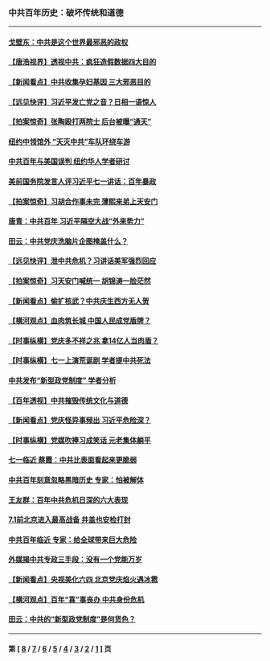 ### 中共百年历史：破坏传统和道德
---
#### [戈壁东：中共是这个世界最邪恶的政权](../../pages/nf1176114/n13085641.md?08140430) 
#### [【唐浩视界】透视中共：疯狂造假数据四大目的](../../pages/nf1176114/n13080590.md?08140430) 
#### [【新闻看点】中共收集孕妇基因 三大邪恶目的](../../pages/nf1176114/n13077182.md?08140430) 
#### [【远见快评】习近平发亡党之音？日相一语惊人](../../pages/nf1176114/n13074809.md?08140430) 
#### [【拍案惊奇】张陶殴打两院士 后台被曝“通天”](../../pages/nf1176114/n13070496.md?08140430) 
#### [纽约中领馆外 “天灭中共”车队环绕车游](../../pages/nf1176114/n13070693.md?08140430) 
#### [中共百年与美国误判 纽约华人学者研讨](../../pages/nf1176114/n13067969.md?08140430) 
#### [美前国务院发言人评习近平七一讲话：百年暴政](../../pages/nf1176114/n13066986.md?08140430) 
#### [【拍案惊奇】习胡合作事未完 薄熙来弟上天安门](../../pages/nf1176114/n13065867.md?08140430) 
#### [唐青：中共百年 习近平隔空大战“外来势力”](../../pages/nf1176114/n13065976.md?08140430) 
#### [田云：中共党庆洗脑片企图掩盖什么？](../../pages/nf1176114/n13064395.md?08140430) 
#### [【远见快评】泄中共危机？习讲话美军强烈回应](../../pages/nf1176114/n13064269.md?08140430) 
#### [【拍案惊奇】习天安门喊统一 胡锦涛一脸茫然](../../pages/nf1176114/n13063233.md?08140430) 
#### [【新闻看点】偷扩核武？中共庆生西方无人贺](../../pages/nf1176114/n13061263.md?08140430) 
#### [【横河观点】血肉筑长城 中国人民成党盾牌？](../../pages/nf1176114/n13061779.md?08140430) 
#### [【时事纵横】党庆多不祥之兆 拿14亿人当肉盾？](../../pages/nf1176114/n13061709.md?08140430) 
#### [【时事纵横】七一上演荒诞剧 学者提中共死法](../../pages/nf1176114/n13058990.md?08140430) 
#### [中共发布“新型政党制度” 学者分析](../../pages/nf1176114/n13056354.md?08140430) 
#### [【百年透视】中共摧毁传统文化与道德](../../pages/nf1176114/n13057253.md?08140430) 
#### [【新闻看点】党庆怪异事频出 习近平危险深？](../../pages/nf1176114/n13056781.md?08140430) 
#### [【时事纵横】党媒吹捧习成笑话 元老集体躺平](../../pages/nf1176114/n13056792.md?08140430) 
#### [七一临近 蔡霞：中共比表面看起来更脆弱](../../pages/nf1176114/n13056418.md?08140430) 
#### [中共百年刻意忽略黑暗历史 专家：怕被解体](../../pages/nf1176114/n13056056.md?08140430) 
#### [王友群：百年中共危机日深的六大表现](../../pages/nf1176114/n13054263.md?08140430) 
#### [7.1前北京进入最高战备 井盖也安检打封](../../pages/nf1176114/n13053641.md?08140430) 
#### [中共百年临近 专家：给全球带来巨大危险](../../pages/nf1176114/n13053663.md?08140430) 
#### [外媒揭中共专政三手段：没有一个党能万岁](../../pages/nf1176114/n13049352.md?08140430) 
#### [【新闻看点】央视美化六四 北京党庆焰火遇冰雹](../../pages/nf1176114/n13048310.md?08140430) 
#### [【横河观点】百年“喜”事丧办 中共身份危机](../../pages/nf1176114/n13049869.md?08140430) 
#### [田云：中共的“新型政党制度”是何货色？](../../pages/nf1176114/n13049010.md?08140430) 

---
#### 第 [ [8](./8.md?08140430) / [7](./7.md?08140430) / [6](./6.md?08140430) / [5](./5.md?08140430) / [4](./4.md?08140430) / [3](./3.md?08140430) / [2](./2.md?08140430) / [1](./1.md?08140430) ] 页
